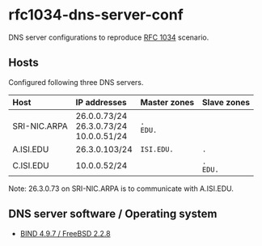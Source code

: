 # rfc1034-dns-server-conf

DNS server configurations to reproduce [RFC 1034](https://www.ietf.org/rfc/rfc1034.txt) scenario.

## Hosts

Configured following three DNS servers.

| Host         | IP addresses                                 | Master zones  | Slave zones   |
|:-------------|:---------------------------------------------|:--------------|:--------------|
| SRI-NIC.ARPA | 26.0.0.73/24<br>26.3.0.73/24<br>10.0.0.51/24 | `.`<br>`EDU.` |               |
| A.ISI.EDU    | 26.3.0.103/24                                | `ISI.EDU.`    | `.`           |
| C.ISI.EDU    | 10.0.0.52/24                                 |               | `.`<br>`EDU.` |

Note: 26.3.0.73 on SRI-NIC.ARPA is to communicate with A.ISI.EDU.
 
## DNS server software / Operating system
 
* [BIND 4.9.7 / FreeBSD 2.2.8](/BIND-4.9.7-FreeBSD-2.2.8/)
